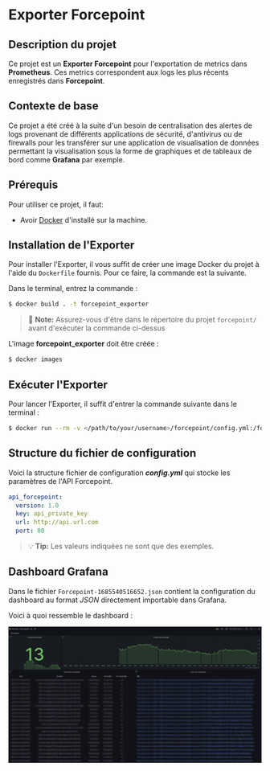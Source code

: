 # Exporter Forcepoint

## Description du projet

Ce projet est un **Exporter Forcepoint** pour l'exportation de metrics dans **Prometheus**. Ces metrics correspondent aux logs les plus récents enregistrés dans **Forcepoint**.

## Contexte de base

Ce projet a été créé à la suite d'un besoin de centralisation des alertes de logs provenant de différents applications de sécurité, d'antivirus ou de firewalls pour les transférer sur une application de visualisation de données permettant la visualisation sous la forme de graphiques et de tableaux de bord comme **Grafana** par exemple.

## Prérequis

Pour utiliser ce projet, il faut:
* Avoir [Docker](https://www.docker.com/get-started/) d'installé sur la machine.

## Installation de l'Exporter

Pour installer l'Exporter, il vous suffit de créer une image Docker du projet à l'aide du `Dockerfile` fournis. Pour ce faire, la commande est la suivante.

Dans le terminal, entrez la commande :

```bash
$ docker build . -t forcepoint_exporter
```
> :memo: **Note:** Assurez-vous d'être dans le répertoire du projet `forcepoint/` avant d'exécuter la commande ci-dessus

L'image **forcepoint_exporter** doit être créée : 

```bash
$ docker images
```

## Exécuter l'Exporter

Pour lancer l'Exporter, il suffit d'entrer la commande suivante dans le terminal :

```bash
$ docker run --rm -v </path/to/your/username>/forcepoint/config.yml:/forcepoint/config.yml -p 9401:9400 forcepoint_exporter
```

## Structure du fichier de configuration

Voici la structure fichier de configuration ***config.yml*** qui stocke les paramètres de l'API Forcepoint.

```yaml
api_forcepoint:
  version: 1.0
  key: api_private_key
  url: http://api.url.com
  port: 80
```

> :bulb: **Tip:** Les valeurs indiquées ne sont que des exemples.

## Dashboard Grafana

Dans le fichier `Forcepoint-1685540516652.json` contient la configuration du dashboard au format *JSON* directement importable dans Grafana.

Voici à quoi ressemble le dashboard :

![ForcepointDashboard](https://github.com/Dyl-LAN741/forcepoint/blob/main/exporter/png/dashboard_forcepoint.png)
